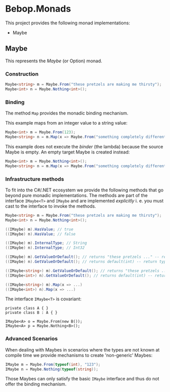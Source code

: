 # Bebop.Monads

This project provides the following monad implementations:
* Maybe

## Maybe

This represents the _Maybe_ (or Option) monad.

### Construction

```C#
Maybe<string> m = Maybe.From("these pretzels are making me thirsty");
Maybe<int> n = Maybe.Nothing<int>(); 
```

### Binding
The method `Map` provides the monadic binding mechanism.

This example maps from an integer value to a string value:

```C#
Maybe<int> m = Maybe.From(123);
Maybe<string> n = m.Map(x => Maybe.From("something completely different")); // n represents the string
```

This example does not execute the _binder_ (the lambda) because the source Maybe is empty. An empty target Maybe is created instead:

```C#
Maybe<int> m = Maybe.Nothing<int>();
Maybe<string> n = m.Map(x => Maybe.From("something completely different")); // n is Nothing
```

### Infrastructure methods
To fit into the C#/.NET ecosystem we provide the following methods that go beyond pure monadic implementations. 
The methods are part of the interface `IMaybe<T>` and `IMaybe` and are implemented _explicitly_ i. e. you must cast to the interface to invoke the methods.

```C#
Maybe<string> m = Maybe.From("these pretzels are making me thirsty");
Maybe<int> n = Maybe.Nothing<int>(); 

((IMaybe) m).HasValue; // true
((IMaybe) n).HasValue; // false

((IMaybe) m).InternalType; // String
((IMaybe) n).InternalType; // Int32

((IMaybe) m).GetValueOrDefault(); // returns "these pretzels ..." -- return type is Object
((IMaybe) n).GetValueOrDefault(); // returns default(int) -- return type is Object

((IMaybe<string>) m).GetValueOrDefault(); // returns "these pretzels ..." -- return type is T
((IMaybe<int>) n).GetValueOrDefault(); // returns default(int) -- return type is T

((IMaybe<string>) m).Map(x => ...)
((IMaybe<int>) n).Map(x => ...)
```

The interface `IMaybe<T>` is covariant:

```
private class A { }
private class B : A { }

IMaybe<A> o = Maybe.From(new B());
IMaybe<A> p = Maybe.Nothing<B>();
```

### Advanced Scenarios
When dealing with Maybes in scenarios where the types are not known at compile time we provide mechanisms to create 'non-generic' Maybes:

```C#
IMaybe m = Maybe.From(typeof(int), "123");
IMaybe n = Maybe.Nothing(typeof(string));
```
Those Maybes can only satisfy the basic `IMaybe` interface and thus do not offer the binding mechanism.
